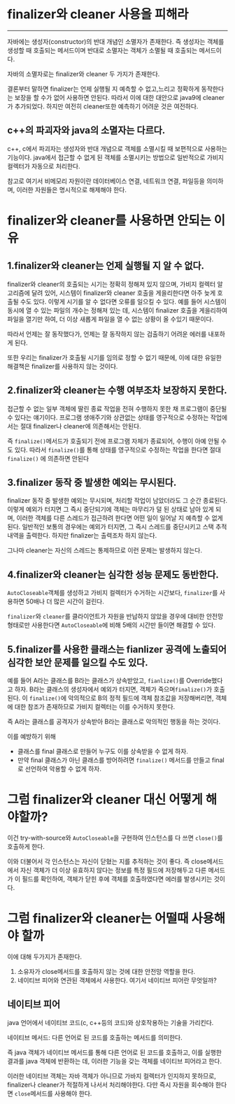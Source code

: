 # finalizer와 cleaner 사용을 피해라
---
자바에는 생성자(constructor)의 반대 개념인 소멸자가 존재한다.
즉 생성자는 객체를 생성할 때 호출되는 메서드이며 
반대로 소멸자는 객체가 소멸될 때 호출되는 메서드이다.

자바의 소멸자로는 finalizer와 cleaner  두 가지가  존재한다.

결론부터 말하면 finalizer는 언제 실행될 지 예측할 수 없고,느리고 정확하게 동작한다는 보장을 할 수가 없어 사용하면 안된다.
따라서 이에 대한 대안으로 java9에 cleaner가 추가되었다.
하지만 여전히 cleaner또한 예측하기 어려운 것은 여전하다.

## c++의 파괴자와 java의 소멸자는 다르다.
c++, c에서 파괴자는 생성자와 반대 개념으로 객체를 소멸시킬 때 보편적으로 사용하는 기능이다.
java에서 접근할 수 없게 된 객체를 소멸시키는 방법으로 일반적으로 가비지컬렉터가 자동으로 처리한다.

참고로 여기서 비메모리 자원이란 데이터베이스 연결, 네트워크 연결, 파일등을 의미하며, 이러한 자원들은 명시적으로 해제해야 한다.

# finalizer와 cleaner를 사용하면 안되는 이유
## 1.finalizer와 cleaner는 언제 실행될 지 알 수 없다.
finalizer와 cleaner의 호출되는 시기는 정확히 정해져 있지 않으며, 가비지 컬렉터 알고리즘에 달려 있어, 시스템이 finalizer와 cleaner 호출을 게을리한다면 아주 늦게 호출될 수도 있다.
이렇게 시기를 알 수 없다면 오류를 일으킬 수 있다.
예를 들어 시스템이 동시에 열 수 있는 파일의 개수는 정해져 있는 데, 시스템이 finalizer 호출을 게을리하여 파일을 열기만 하여, 더 이상 새롭게 파일을 열 수 없는 상황이 올 수있기 때문이다.

따라서 언제는 잘 동작했다가, 언제는 잘 동작하지 않는 검출하기 어려운 에러를 내포하게 된다.

또한 우리는 finalizer가 호출될 시기를 임의로 정할 수 없기 때문에, 이에 대한 유일한 해결책은 finalizer를 사용하지 않는 것이다.
## 2.finalizer와 cleaner는 수행 여부조차 보장하지 못한다.
접근할 수 없는 일부 객체에 딸린 종료 작업을 전혀 수행하지 못한 채 프로그램이 중단될 수 있다는 얘기이다.
프로그램 생애주기와 상관없는 상태를 영구적으로 수정하는 작업에서는 절대 finalizer나 cleaner에 의존해서는 안된다.

즉 `finalize()`메서드가 호출되기 전에 프로그램 자체가 종료되어, 수행이 아예 안될 수 도 있다. 따라서 `finalize()`를 통해 상태를 영구적으로 수정하는 작업을 한다면 절대 `finalize()` 에 의존하면 안된다
## 3.finalizer 동작 중 발생한 예외는 무시된다.
finalizer 동작 중 발생한 예외는 무시되며, 처리할 작업이 남았더라도 그 순간 종료된다.  
이렇게 예외가 터지면 그 즉시 중단되기에 객체는 마무리가 덜 된 상태로 남아 있게 되며, 이러한 객체를 다른 스레드가 접근하려 한다면 어떤 일이 일어날 지 예측할 수 없게 된다.
일반적인 보통의 경우에는 예외가 터지면, 그 즉시 스레드를 중단시키고 스택 추적 내역을 출력한다. 하지만 finalizer는 출력조차 하지 않는다.

그나마 cleaner는 자신의 스레드는 통제하므로 이런 문제는 발생하지 않는다.
## 4.finalizer와 cleaner는 심각한 성능 문제도 동반한다.
`AutoCloseable`객체를 생성하고 가비지 컬렉터가 수거하는 시간보다,
`finalizer`를 사용하면 50배나 더 많은 시간이 걸린다.

`finalizer`와 `cleaner`를 클라이언트가 자원을 반납하지 않았을 경우에 대비한 안전망 형태로만 사용한다면 `AutoCloseable`에 비해 5배의 시간만 들이면 해결할 수 있다.
## 5.finalizer를 사용한 클래스는 fianlizer 공격에 노출되어 심각한 보안 문제를 일으킬 수도 있다.
예를 들어  A라는 클래스를 B라는 클래스가 상속받았고, `fianlize()`를 Override했다고 하자.
B라는 클래스의 생성자에서 예외가 터지면, 객체가 죽으며`finalize()`가 호출된다.
이 `finalize()`에 악의적으로 B의 정적 필드에 객체 참조값을 저장해버리면, 객체에 대한 참조가 존재하므로 가비지 컬렉터는 이를 수거하지 못한다.

즉 A라는 클래스를 공격자가 상속받아 B라는 클래스로 악의적인 행동을 하는 것이다.

이를 예방하기 위해
* 클래스를 final 클래스로 만들어 누구도 이를 상속받을 수 없게 하자. 
* 만약 final 클래스가 아닌 클래스를 방어하려면 `finalize()` 메서드를 만들고 final로 선언하여 악용할 수 없게 하자.


# 그럼 finalizer와 cleaner 대신 어떻게 해야할까?
이건 try-with-source와 `AutoCloseable`을 구현하여 인스턴스를 다 쓰면 `close()`를 호출하게 한다.

이와 더불어서 각 인스턴스는 자신이 닫혔는 지를 추적하는 것이 좋다.
즉 close메서드에서 자신 객체가 더 이상 유효하지 않다는 정보를 특정 필드에 저장해두고 다른 메서드가 이 필드를 확인하여, 객체가 닫힌 후에 객체를 호출하였다면 에러를 발생시키는 것이다.

# 그럼 finalizer와 cleaner는 어떨때 사용해야 할까
이에 대해 두가지가 존재한다.
1. 소유자가 close메서드를 호출하지 않는 것에 대한 안전망 역할을 한다.
2. 네이티브 피어와 연관된 객체에서 사용한다.
여기서 네이티브 피어란 무엇일까?

## 네이티브 피어
java 언어에서 네이티브 코드(c, c++등의 코드)와 상호작용하는 기술을 가리킨다.

네이티브 메서드: 다른 언어로 된 코드를 호출하는 메서드를 의미한다.

즉 java 객체가 네이티브 메서드를 통해 다른 언어로 된 코드를 호출하고, 이를 실행한 결과를 java 객체에 반환하는 데,  이러한 기능을 갖는 객체를 네이티브 피어라고 한다.

이러한 네이티브 객체는 자바 객체가 아니므로 가바지 컬렉터가 인지하지 못하므로, finalizer나 cleaner가 적절하게 나서서 처리해야한다.
다만 즉시 자원을 회수해야 한다면 `close`메서드를 사용해야 한다.